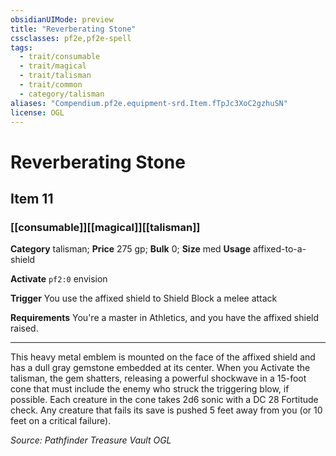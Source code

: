 ```yaml
---
obsidianUIMode: preview
title: "Reverberating Stone"
cssclasses: pf2e,pf2e-spell
tags:
  - trait/consumable
  - trait/magical
  - trait/talisman
  - trait/common
  - category/talisman
aliases: "Compendium.pf2e.equipment-srd.Item.fTpJc3XoC2gzhuSN"
license: OGL
---
```

# Reverberating Stone
## Item 11
### [[consumable]][[magical]][[talisman]]

**Category** talisman; 
**Price** 275 gp; 
**Bulk** 0; **Size** med
**Usage** affixed-to-a-shield

**Activate** `pf2:0` envision

**Trigger** You use the affixed shield to Shield Block a melee attack

**Requirements** You're a master in Athletics, and you have the affixed shield raised.

* * *

This heavy metal emblem is mounted on the face of the affixed shield and has a dull gray gemstone embedded at its center. When you Activate the talisman, the gem shatters, releasing a powerful shockwave in a 15-foot cone that must include the enemy who struck the triggering blow, if possible. Each creature in the cone takes 2d6 sonic with a DC 28 Fortitude check. Any creature that fails its save is pushed 5 feet away from you (or 10 feet on a critical failure).

*Source: Pathfinder Treasure Vault*
*OGL*
